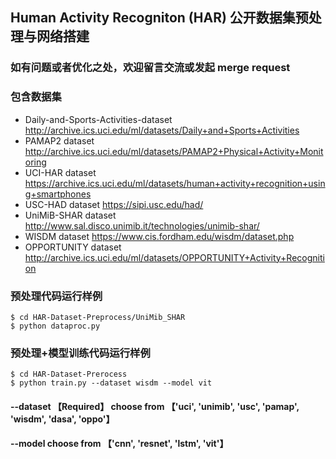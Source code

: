 ## Human Activity Recogniton (HAR) 公开数据集预处理与网络搭建
### 如有问题或者优化之处，欢迎留言交流或发起 merge request
### 包含数据集
* Daily-and-Sports-Activities-dataset   http://archive.ics.uci.edu/ml/datasets/Daily+and+Sports+Activities
* PAMAP2 dataset    http://archive.ics.uci.edu/ml/datasets/PAMAP2+Physical+Activity+Monitoring
* UCI-HAR dataset   https://archive.ics.uci.edu/ml/datasets/human+activity+recognition+using+smartphones
* USC-HAD dataset   https://sipi.usc.edu/had/
* UniMiB-SHAR dataset   http://www.sal.disco.unimib.it/technologies/unimib-shar/
* WISDM dataset   https://www.cis.fordham.edu/wisdm/dataset.php
* OPPORTUNITY dataset   http://archive.ics.uci.edu/ml/datasets/OPPORTUNITY+Activity+Recognition


### 预处理代码运行样例
```
$ cd HAR-Dataset-Preprocess/UniMib_SHAR
$ python dataproc.py
```

### 预处理+模型训练代码运行样例
```
$ cd HAR-Dataset-Prerocess
$ python train.py --dataset wisdm --model vit
```
#### --dataset 【Required】 choose from 【'uci', 'unimib', 'usc', 'pamap', 'wisdm', 'dasa', 'oppo'】
#### --model  choose from 【'cnn', 'resnet', 'lstm', 'vit'】 
